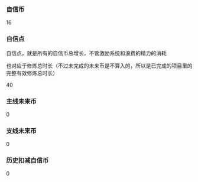 ### 自信币
16

### 自信点
自信点，就是所有的自信币总增长，不管激励系统和浪费的精力的消耗

也对应于修炼总时长（不过未完成的未来币是不算入的，所以是已完成的项目里的完整有效修炼总时长）

40

### 主线未来币
0

### 支线未来币
0

### 历史扣减自信币
0
